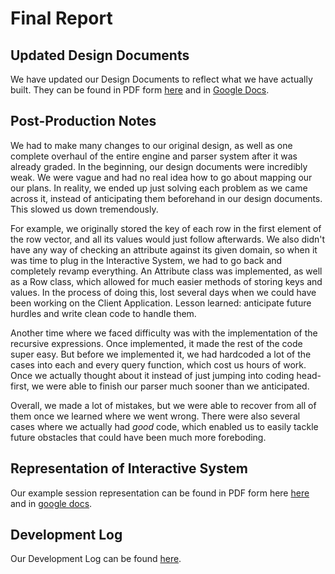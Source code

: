 # Final Report

## Updated Design Documents

We have updated our Design Documents to reflect what we have actually built. They can be found in PDF form [here](https://github.tamu.edu/reedspivey/ComputersAreHardP1D4/blob/master/design_documents/DesignDocumentsFinal.pdf) and in [Google Docs](https://docs.google.com/document/d/1WJr-slwylkafvPg8UwRK5ph_V0THIVFP7vxWbtluEeQ/edit?usp=sharing).

## Post-Production Notes

We had to make many changes to our original design, as well as one complete overhaul of the entire engine and parser system after it was already graded. In the beginning, our design documents were incredibly weak. We were vague and had no real idea how to go about mapping our our plans. In reality, we ended up just solving each problem as we came across it, instead of anticipating them beforehand in our design documents. This slowed us down tremendously. 

For example, we originally stored the key of each row in the first element of the row vector, and all its values would just follow afterwards. We also didn't have any way of checking an attribute against its given domain, so when it was time to plug in the Interactive System, we had to go back and completely revamp everything. An Attribute class was implemented, as well as a Row class, which allowed for much easier methods of storing keys and values. In the process of doing this, lost several days when we could have been working on the Client Application. Lesson learned: anticipate future hurdles and write clean code to handle them. 

Another time where we faced difficulty was with the implementation of the recursive expressions. Once implemented, it made the rest of the code super easy. But before we implemented it, we had hardcoded a lot of the cases into each and every query function, which cost us hours of work. Once we actually thought about it instead of just jumping into coding head-first, we were able to finish our parser much sooner than we anticipated. 

Overall, we made a lot of mistakes, but we were able to recover from all of them once we learned where we went wrong. There were also several cases where we actually had *good* code, which enabled us to easily tackle future obstacles that could have been much more foreboding. 

## Representation of Interactive System

Our example session representation can be found in PDF form here [here](https://github.tamu.edu/reedspivey/ComputersAreHardP1D4/blob/master/ISRepresentation.pdf) and in [google docs](https://docs.google.com/document/d/1Fek1xbwdeCJ0VJMu4jNZfZbaK8SrUSPaCjpYSXI9TXM/edit?usp=sharing).

## Development Log

Our Development Log can be found [here](https://github.tamu.edu/reedspivey/ComputersAreHardP1D4/blob/master/README.md#development-log).